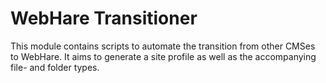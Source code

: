 # WebHare Transitioner #

This module contains scripts to automate the transition from other CMSes to WebHare. It aims to generate a site profile as well as the accompanying file- and folder types.